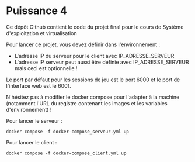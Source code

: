 # Puissance 4

Ce dépôt Github contient le code du projet final pour le cours de Système d'exploitation et virtualisation

Pour lancer ce projet, vous devez définir dans l'environnement :
- L'adresse IP du serveur pour le client avec IP_ADRESSE_SERVEUR
- L'adresse IP serveur peut aussi être définie avec IP_ADRESSE_SERVEUR mais ceci est optionnelle !

Le port par défaut pour les sessions de jeu est le port 6000 et le port de l'interface web est le 6001.

N'hésitez pas à modifier le docker compose pour l'adapter à la machine (notamment l'URL du registre contenant les
images et les variables d'environnement) !

Pour lancer le serveur :
```shell
docker compose -f docker-compose_serveur.yml up
```

Pour lancer le client :
```shell
docker compose -f docker-compose_client.yml up
```
